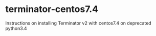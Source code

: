 # terminator-centos7.4
Instructions on installing Terminator v2 with centos7.4 on deprecated python3.4
